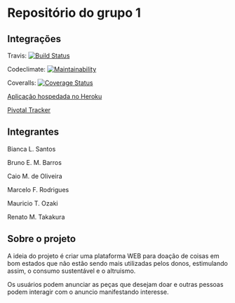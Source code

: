 # Repositório do grupo 1

## Integrações
Travis: [![Build Status](https://travis-ci.org/limabia/sin5005-g1.svg?branch=master)](https://travis-ci.org/github/limabia/sin5005-g1)


Codeclimate: [![Maintainability](https://api.codeclimate.com/v1/badges/74f36bdefb43b427e55f/maintainability)](https://codeclimate.com/github/limabia/sin5005-g1/maintainability)


Coveralls: [![Coverage Status](https://coveralls.io/repos/github/limabia/sin5005-g1/badge.svg)](https://coveralls.io/github/limabia/sin5005-g1)


[Aplicação hospedada no Heroku ](https://sin5005-g1.herokuapp.com/)


[Pivotal Tracker ]()



## Integrantes
Bianca L. Santos


Bruno E. M. Barros


Caio M. de Oliveira


Marcelo F. Rodrigues


Mauricio T. Ozaki


Renato M. Takakura



## Sobre o projeto
A ideia do projeto é criar uma plataforma WEB para doação de coisas em bom estados que não estão sendo mais utilizadas pelos donos, estimulando assim, o consumo sustentável e o altruismo.

Os usuários podem anunciar as peças que desejam doar e outras pessoas podem interagir com o anuncio manifestando interesse. 

